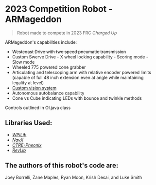 # 2023 Competition Robot - ARMageddon #
> Robot made to compete in 2023 FRC *Charged Up*

ARMageddon's capabilities include:
- ~~Westcoast Drive with two speed pneumatic transmission~~
- Custom Swerve Drive 
      - X wheel locking capability
      - Scoring mode
      - Slow mode
- Wheeled 775 powered cone grabber
- Articulating and telescoping arm with relative encoder powered limits (capable of full 48 inch extension even at angle while maintaining legality at level)
- [Custom vision system](https://github.com/bogogion/frc-2023-cv)
- Autonomous autobalance capability
- Cone vs Cube indicating LEDs with bounce and twinkle methods

Controls outlined in OI.java class

## Libraries Used:
* [*WPILib*](https://github.com/wpilibsuite/allwpilib/releases/tag/v2023.4.3)
* [*NavX*](https://dev.studica.com/releases/2023/NavX.json)
* [*CTRE-Pheonix*](https://maven.ctr-electronics.com/release/com/ctre/phoenix/Phoenix5-frc2023-latest.json)
* [*RevLib*](https://software-metadata.revrobotics.com/REVLib-2023.json)

## The authors of this robot's code are: ##
Joey Borrelli,
Zane Maples, 
Ryan Moon,
Krish Desai, and 
Luke Smith
